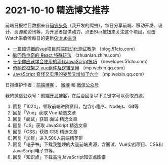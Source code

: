 # 2021-10-10 精选博文推荐

前端日报栏目数据来自[码农头条](http://hao.caibaojian.com.cn/)（我开发的爬虫），每日分享前端、移动开发、设计、资源和资讯等，为开发者提供动力，点击Star按钮来关注这个项目，点击Watch来收听每日的更新[Github主页](https://github.com/kujian/frontendDaily)
* [一篇超详细的vue项目前端自动化测试教学](https://blog.51cto.com/u_12699853/4138146) （blog.51cto.com）
* [脑回路惊奇的 React 特殊玩法](https://zhuanlan.zhihu.com/p/419345000) （zhuanlan.zhihu.com）
* [十个你应该学会使用的现代JavaScript技巧](https://developer.51cto.com/art/202110/684963.htm) （developer.51cto.com）
* [奇葩说框架之 vue组件及逻辑复用](https://mp.weixin.qq.com/s?__biz=MzU0OTExNzYwNg==&mid=2247491649&idx=1&sn=eb5c926cd68ad4daa0b29ebcacfbd17b) （mp.weixin.qq.com）
* [JavaScript 奇怪又实用的姿势又增加了六个](https://mp.weixin.qq.com/s?__biz=Mzg2NDAzMjE5NQ==&mid=2247491350&idx=1&sn=71a4b4368f8a28ed75c1a259d302ad9d) （mp.weixin.qq.com）

日报维护作者：[前端博客](http://caibaojian.com.cn/) 、 [微博](http://weibo.com/kujian) 和 [微信公众号](https://open.weixin.qq.com/qr/code?username=caibaojian_com)

我的微信公众号：[前端开发博客](https://open.weixin.qq.com/qr/code?username=caibaojian_com)，在后台回复以下关键字可以获取资源。

1. 回复「1024」，领取前端进阶资料，包含小程序、Nodejs、Git等
2. 回复「Vue」获取 Vue 精选文章
3. 回复「面试」获取 面试 精选文章
4. 回复「JS」获取 JavaScript 精选文章
5. 回复「CSS」获取 CSS 精选文章
6. 回复「加群」进入500人前端精英群
7. 回复「电子书」下载我整理的大量前端资源，含面试、Vue实战项目、CSS和JavaScript电子书等。
8. 回复「知识点」下载高清JavaScript知识点图谱